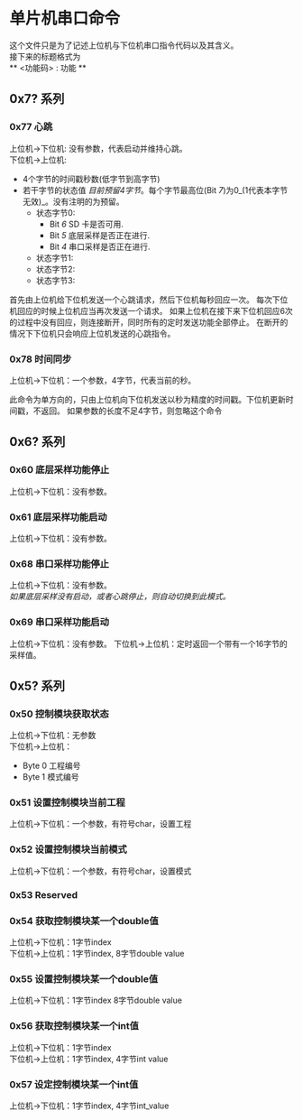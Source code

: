 # 单片机串口命令
这个文件只是为了记述上位机与下位机串口指令代码以及其含义。    
接下来的标题格式为    
** <功能码> : 功能 **
## 0x7? 系列
### 0x77 心跳
上位机->下位机: 没有参数，代表启动并维持心跳。    
下位机->上位机:     
* 4个字节的时间戳秒数(低字节到高字节)
* 若干字节的状态值 _目前预留4字节_。每个字节最高位(Bit _7_)为0_(1代表本字节无效)_。没有注明的为预留。
    + 状态字节0:
      + Bit _6_ SD 卡是否可用.
      + Bit _5_ 底层采样是否正在进行.
      + Bit _4_ 串口采样是否正在进行.
    + 状态字节1: 
    + 状态字节2: 
    + 状态字节3: 
    
首先由上位机给下位机发送一个心跳请求，然后下位机每秒回应一次。
每次下位机回应的时候上位机应当再次发送一个请求。
如果上位机在接下来下位机回应6次的过程中没有回应，则连接断开，同时所有的定时发送功能全部停止。
在断开的情况下下位机只会响应上位机发送的心跳指令。

### 0x78 时间同步
上位机->下位机：一个参数，4字节，代表当前的秒。

此命令为单方向的，只由上位机向下位机发送以秒为精度的时间戳。下位机更新时间戳，不返回。
如果参数的长度不足4字节，则忽略这个命令

## 0x6? 系列
### 0x60 底层采样功能停止
上位机->下位机：没有参数。

### 0x61 底层采样功能启动
上位机->下位机：没有参数。

### 0x68 串口采样功能停止
上位机->下位机：没有参数。   
_如果底层采样没有启动，或者心跳停止，则自动切换到此模式。_

### 0x69 串口采样功能启动
上位机->下位机：没有参数。
下位机->上位机：定时返回一个带有一个16字节的采样值。

## 0x5? 系列
### 0x50 控制模块获取状态
上位机->下位机：无参数    
下位机->上位机：
* Byte 0 工程编号
* Byte 1 模式编号


### 0x51 设置控制模块当前工程
上位机->下位机：一个参数，有符号char，设置工程

### 0x52 设置控制模块当前模式
上位机->下位机：一个参数，有符号char，设置模式

### 0x53 Reserved

### 0x54 获取控制模块某一个double值
上位机->下位机：1字节index       
下位机->上位机：1字节index, 8字节double value

### 0x55 设置控制模块某一个double值
上位机->下位机：1字节index 8字节double value

### 0x56 获取控制模块某一个int值
上位机->下位机：1字节index     
下位机->上位机：1字节index, 4字节int value

### 0x57 设定控制模块某一个int值
上位机->下位机：1字节index, 4字节int_value
